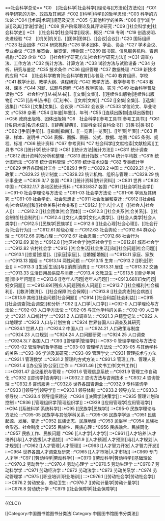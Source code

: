 ==社会科学总论==
*C0　[[社会科学|社会科学]]理论与[[方法论|方法论]]
:*C01 科学研究的方针、政策及其阐述
:*C02 [[科学|科学]]的哲学思想
:*C03 科学的方法论
:*C04 [[术语|术语]]规范及交流
:*C05 与其他科学的关系
:*C06 [[学派|学派]]及其[[学说|学说]]
:*C08 资产阶级理论及其评论研究
:*C09 [[社会科学史|社会科学史]]
*C1　[[社会科学|社会科学]]现状、概况
:*C18 专利
:*C19 创造发明、先进经验
*C2　[[机关|机关]]、[[团体|团体]]、[[会议|会议]]
:*C20 国际组织
:*C23 社会团体
:*C24 研究机构
:*C26 学术团体、学会、协会
:*C27 学术会议、专业会议
:*C28 展览会、展览馆、博物馆
::*C289 图书馆、信息服务机构、咨询机构
:*C29 企业
*C3　[[社会科学研究方法|社会科学研究方法]]
:*C31 调查方法、工作方法
:*C32 统计方法、计算方法
:*C33 试验方法与试验设备
:*C34 分析、研究与鉴定
:*C35 技术条件
:*C36 组织管理
:*C37 数据处理
:*C39 新技术的应用
*C4　[[社会科学教育|社会科学教育]]与普及
:*C40 教育组织、学校
:*C41 教学计划、教学大纲、课程研究
:*C42 教学方法、教学参考书
:*C43 教材、课本
:*C44 习题、试题与题解
:*C45 教学实验、实习
:*C49 社会科学普及读物
*C5　社会科学[[丛书|丛书]]、[[文集|文集]]、[[连续性出版物|连续性出版物]]
:*C51 [[丛书|丛书]]（汇刻书）、[[文库|文库]]
:*C52 [[全集|全集]]、[[选集|选集]]
:*C53 [[文集|文集]]、会议录
::*C532 会议录
::*C533 学位论文、毕业论文
::*C539 杂著
:*C54 [[年鉴|年鉴]]、年刊
:*C55 [[连续出版物|连续出版物]]
:*C56 政府出版物、团体出版物
*C6　社会科学[[参考工具书|参考工具书]]
:*C61 [[名词术语|名词术语]]、[[辞典|辞典]]、[[百科全书|百科全书]]（[[类书|类书]]）
:*C62 [[手册|手册]]、[[指南|指南]]、[[一览表|一览表]]、[[年表|年表]]
:*C63 目录、样本、说明书
:*C64 表解、图解、图册、公式、数据、地图
:*C65 条例、规程、标准
:*C66 统计资料
:*C67 参考资料
*C7 社会科学[[文献检索|文献检索]]工具书
*C8 [[统计学|统计学]]
:*C81 [[统计方法|统计方法]]
::*C811 统计调查
::*C812 统计资料的分析和整理
::*C813 统计指数
::*C814 统计平均数
::*C815 统计图示法
::*C816 统计资料管理
::*C819 统计技术设备
:*C82 专类统计学
::*C829 世界各国统计工作
:::*C829.1 世界
:::*C829.2 中国
::::*C829.21 方针、政策
::::*C829.22 统计制度
::::*C829.23 统计机构、组织与管理
::::*C829.29 统计事业史
:::*C829.3/.7 各国
:*C83 [[统计资料|统计资料]]
::*C831 世界
::*C832 中国
:::*C832.1/.7 各地区统计资料
::*C833/837 各国
:*C91 [[社会学|社会学]]
::*C91-0 社会学理论与方法论
:::*C91-03 社会学方法论
:::*C91-06 学派及其研究
:::*C91-09 社会学史、社会思想史
::*C911 社会发展和变迁
::*C912 [[社会结构|社会结构]]和[[社会关系|社会关系]]
:::*C912.1 [[个人|个人]]（[[社会人|社会人]]）
:::*C912.2 [[社会团体|社会团体]]
:::*C912.3 [[社会关系|社会关系]]、[[社会制约|社会制约]]
:::*C912.4 [[文化人类学|文化人类学]]、[[社会人类学|社会人类学]]
:::*C912.5 [[民族学|民族学]]
:::*C912.6 [[社会心理|社会心理]]、[[社会行为|社会行为]]
::::*C912.61 阶级心理
::::*C912.63 社会舆论
::::*C912.64 群众心理
::::*C912.66 宗教心理
::::*C912.67 社会思潮
::::*C912.68 社会行为
::::*C912.69 其他
:::*C912.8 [[地区社会学|地区社会学]]
::::*C912.81 城市社会学
::::*C912.82 农村社会学
::*C913 [[社会生活|社会生活]]和[[社会问题|社会问题]]
:::*C913.1 [[恋爱|恋爱]]、[[家庭|家庭]]、[[婚姻|婚姻]]
::::*C913.11 家庭、家族
::::*C913.13 婚姻
::::*C913.14 两性问题
::::*C913.15 生育
:::*C913.2 [[职业|职业]]
:::*C913.3 [[生活|生活]]与[[消费|消费]]
::::*C913.31 居住
::::*C913.32 交通
::::*C913.33 生活日用品供应与消费
:::*C913.4 文教卫生
:::*C913.5 [[青少年问题|青少年问题]]
:::*C913.6 [[老年人问题|老年人问题]]
::::*C913.68[[妇女问题|妇女问题]]
::::*C913.69[[残疾人问题|残疾人问题]]
:::*C913.7 [[社会福利|社会福利]]、[[救济|救济]]、[[社会保障|社会保障]]
:::*C913.8 [[社会病态|社会病态]]
:::*C913.9 其他[[社会问题|社会问题]]
::*C914 [[社会利益|社会利益]]
::*C915 [[社会调查|社会调查]]和分析
:*C92 [[人口学|人口学]]
::*C92-0 人口学理论与方法论
:::*C92-03 人口学方法论
:::*C92-05 与其他学科的关系
:::*C92-09 人口学史
::*C921 人口统计学
:::*C921.2 人口调查法
:::*C921.3 户籍登记法
::*C922 人口地理学
::*C923 人口与计划生育
::*C924 世界各国人口调查及其研究
:::*C924.1 世界人口
:::*C924.2 中国人口
::::*C924.21 人口政策与制度
::::*C924.23 人口规划
::::*C924.24 人口问题研究
::::*C924.25 人口调查
:::*C924.3/.7 各国人口
:*C93 [[管理学|管理学]]
::*C93-0 管理学理论与方法论
:::*C93-02 管理学的哲学基础
:::*C93-03 管理学方法论
:::*C93-05 与其他学科的关系
:::*C93-06 学派及其研究
:::*C93-09 管理学史
::*C931 管理技术与方法
:::*C931.1 管理数学
:::*C931.2 管理的方式方法
:::*C931.3 管理工作、管理人员
:::*C931.4 [[办公室|办公室]]工作
::::*C931.46 [[文书工作|文书工作]]
::::*C931.47 会议组织与管理
:::*C931.6 管理信息系统
:::*C931.9 管理工作自动化
::*C932 [[咨询学|咨询学]]
:::*C932.2 咨询方法与咨询技术
:::*C932.4 咨询管理
:::*C932.6 咨询服务
:::*C932.8 世界各国咨询业
:::*C932.9 专科咨询学
::*C933 [[领导学|领导学]]
:::*C933.1 领导体制
:::*C933.2 领导方法
:::*C933.3 领导权
:::*C933.4 领导组织建设
::*C934 [[决策学|决策学]]
::*C935 管理计划和控制
::*C936 [[管理组织学|管理组织学]]
::*C939 [[应用管理学|应用管理学]]
:*C94 [[系统科学|系统科学]]
:*C95 [[民族学|民族学]]
::*C95-0 民族学理论与方法论
:::*C95-05 民族学与其他学科关系
:::*C95-06 民族学学派
::*C951 民族起源、发展、变迁
::*C952 民族史志、民族地理
::*C953 民俗学
::*C954 民族社会形态、社会制度
::*C955 民族性、民族心理
::*C956 民族融合、民族同化
::*C957 民族工作、民族问题
:*C96 [[人才学|人才学]]
::*C961 [[人才培养|人才培养]]与[[人才选拔|人才选拔]]
:::*C961.9 [[人才预测|人才预测]]与[[人才规划|人才规划]]
::*C962 [[人才管理|人才管理]]
::*C963 [[人才智力开发|人才智力开发]]
::*C964 世界各国人才调查及研究
::*C965 [[人才市场|人才市场]]
::*C969 专门人才学
:*C97 [[劳动科学|劳动科学]]
::*C970 [[劳动科学|劳动科学]]基础理论
:::*C970.2 劳动哲学
:::*C970.4 劳动心理学
:::*C970.5 劳动生理学
:::*C970.7 劳动科学学
::*C971 劳动经济学
::*C972 劳动法学
::*C973 劳动关系学
::*C974 劳动管理学
::*C975 [[职业培训|职业培训]]
:::*C976.1 [[劳动社会学|劳动社会学]]
:::*C976.2 劳动安全、劳动卫生
:::*C976.7 [[劳动计量学|劳动计量学]]
:::*C976.8 劳动统计学
::*C979 [[社会保障学|社会保障学]]

----

{{CLC}}

[[Category:中国图书馆图书分类法|Category:中国图书馆图书分类法]]